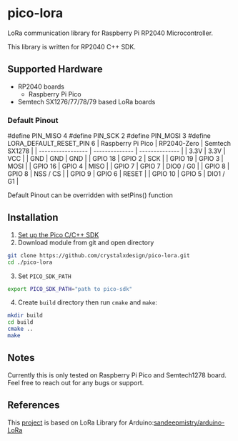 # pico-lora
LoRa communication library for Raspberry Pi RP2040 Microcontroller. 

This library is written for RP2040 C++ SDK.

## Supported Hardware
 * RP2040 boards
    * Raspberry Pi Pico
 * Semtech SX1276/77/78/79 based LoRa boards

### Default Pinout
#define PIN_MISO 4
#define PIN_SCK  2
#define PIN_MOSI 3
#define LORA_DEFAULT_RESET_PIN     6
| Raspberry Pi Pico | RP2040-Zero | Semtech SX1278 |
| ----------------- | -------------- | -------------- |
| 3.3V | 3.3V | VCC |
| GND | GND | GND |
| GPIO 18 | GPIO 2 | SCK |
| GPIO 19 | GPIO 3 | MOSI |
| GPIO 16 | GPIO 4 | MISO |
| GPIO 7 | GPIO 7 | DIO0 / G0 |
| GPIO 8 | GPIO 8 | NSS / CS |
| GPIO 9 | GPIO 6 | RESET |
| GPIO 10 | GPIO 5 | DIO1 / G1 |

Default Pinout can be overridden with setPins() function

## Installation

1. [Set up the Pico C/C++ SDK](https://github.com/raspberrypi/pico-sdk)
2. Download module from git and open directory
```sh
git clone https://github.com/crystalxdesign/pico-lora.git
cd ./pico-lora
```
3. Set `PICO_SDK_PATH`
```sh
export PICO_SDK_PATH="path to pico-sdk"
```
4. Create `build` directory then run `cmake` and `make`:
```sh
mkdir build
cd build
cmake ..
make
```
## Notes
Currently this is only tested on Raspberry Pi Pico and Semtech1278 board. Feel free to reach out for any bugs or support.

## References
This [project](https://github.com/akshayabali/LoRa-RP2040) is based on LoRa Library for Arduino:[sandeepmistry/arduino-LoRa](https://github.com/sandeepmistry/arduino-LoRa)
